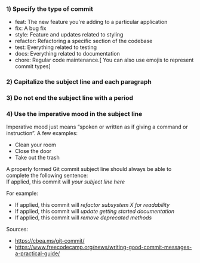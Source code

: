 ### 1) Specify the type of commit <br>
- feat: The new feature you're adding to a particular application <br>
- fix: A bug fix<br>
- style: Feature and updates related to styling<br>
- refactor: Refactoring a specific section of the codebase<br>
- test: Everything related to testing<br>
- docs: Everything related to documentation<br>
- chore: Regular code maintenance.[ You can also use emojis to represent commit types]<br>

### 2) Capitalize the subject line and each paragraph

### 3) Do not end the subject line with a period

### 4) Use the imperative mood in the subject line
Imperative mood just means “spoken or written as if giving a command or instruction”. A few examples:

- Clean your room
- Close the door
- Take out the trash

A properly formed Git commit subject line should always be able to complete the following sentence:<br> 
If applied, this commit will _your subject line here_

For example:

- If applied, this commit will _refactor subsystem X for readability_
- If applied, this commit will _update getting started documentation_
- If applied, this commit will _remove deprecated methods_

Sources:
- https://cbea.ms/git-commit/
- https://www.freecodecamp.org/news/writing-good-commit-messages-a-practical-guide/